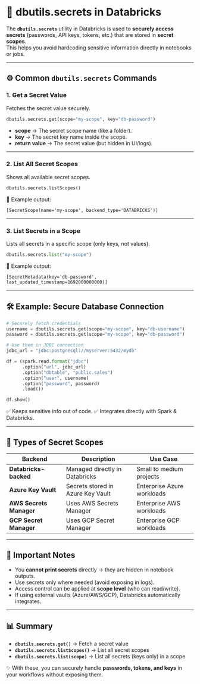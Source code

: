 # 🔐 dbutils.secrets in Databricks  

The **`dbutils.secrets`** utility in Databricks is used to **securely access secrets** (passwords, API keys, tokens, etc.) that are stored in **secret scopes**.  
This helps you avoid hardcoding sensitive information directly in notebooks or jobs.  

---

## ⚙️ Common `dbutils.secrets` Commands  

### 1. **Get a Secret Value**
Fetches the secret value securely.  

```python
dbutils.secrets.get(scope="my-scope", key="db-password")
````

* **scope** → The secret scope name (like a folder).
* **key** → The secret key name inside the scope.
* **return value** → The secret value (but hidden in UI/logs).

---

### 2. **List All Secret Scopes**

Shows all available secret scopes.

```python
dbutils.secrets.listScopes()
```

📌 Example output:

```text
[SecretScope(name='my-scope', backend_type='DATABRICKS')]
```

---

### 3. **List Secrets in a Scope**

Lists all secrets in a specific scope (only keys, not values).

```python
dbutils.secrets.list("my-scope")
```

📌 Example output:

```text
[SecretMetadata(key='db-password', last_updated_timestamp=1692000000000)]
```

---

## 🛠 Example: Secure Database Connection

```python
# Securely fetch credentials
username = dbutils.secrets.get(scope="my-scope", key="db-username")
password = dbutils.secrets.get(scope="my-scope", key="db-password")

# Use them in JDBC connection
jdbc_url = "jdbc:postgresql://myserver:5432/mydb"

df = (spark.read.format("jdbc")
      .option("url", jdbc_url)
      .option("dbtable", "public.sales")
      .option("user", username)
      .option("password", password)
      .load())

df.show()
```

✅ Keeps sensitive info out of code.
✅ Integrates directly with Spark & Databricks.

---

## 🔐 Types of Secret Scopes

| Backend                 | Description                       | Use Case                   |
| ----------------------- | --------------------------------- | -------------------------- |
| **Databricks-backed**   | Managed directly in Databricks    | Small to medium projects   |
| **Azure Key Vault**     | Secrets stored in Azure Key Vault | Enterprise Azure workloads |
| **AWS Secrets Manager** | Uses AWS Secrets Manager          | Enterprise AWS workloads   |
| **GCP Secret Manager**  | Uses GCP Secret Manager           | Enterprise GCP workloads   |

---

## 🚨 Important Notes

* You **cannot print secrets** directly → they are hidden in notebook outputs.
* Use secrets only where needed (avoid exposing in logs).
* Access control can be applied at **scope level** (who can read/write).
* If using external vaults (Azure/AWS/GCP), Databricks automatically integrates.

---

## 📊 Summary

* **`dbutils.secrets.get()`** → Fetch a secret value
* **`dbutils.secrets.listScopes()`** → List all secret scopes
* **`dbutils.secrets.list(scope)`** → List all secrets (keys only) in a scope

✨ With these, you can securely handle **passwords, tokens, and keys** in your workflows without exposing them.
